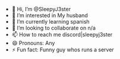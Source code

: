 - 👋 Hi, I’m @SleepyJ3ster
- 👀 I’m interested in My husband
- 🌱 I’m currently learning spanish
- 💞️ I’m looking to collaborate on n/a
- 📫 How to reach me discord|sleepyj3ster
- 😄 Pronouns: Any
- ⚡ Fun fact: Funny guy whos runs a server

<!---
SleepyJ3ster/SleepyJ3ster is a ✨ special ✨ repository because its `README.md` (this file) appears on your GitHub profile.
You can click the Preview link to take a look at your changes.
--->
